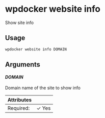 # wpdocker website info

Show site info

## Usage

```bash
wpdocker website info DOMAIN
```

## Arguments

#### *DOMAIN*

Domain name of the site to show info

| Attributes      | &nbsp;
|-----------------|-------------
| Required:       | ✓ Yes


